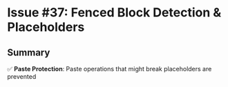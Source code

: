 # Issue #37: Fenced Block Detection & Placeholders

## Summary

✅ **Paste Protection**: Paste operations that might break placeholders are prevented
